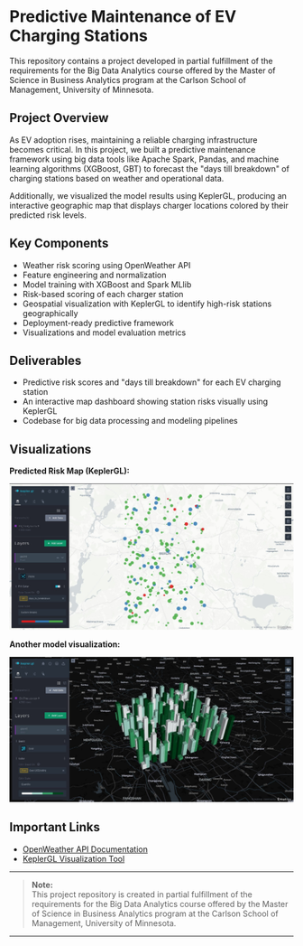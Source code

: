 # Predictive Maintenance of EV Charging Stations

This repository contains a project developed in partial fulfillment of the requirements for the Big Data Analytics course offered by the Master of Science in Business Analytics program at the Carlson School of Management, University of Minnesota.

## Project Overview

As EV adoption rises, maintaining a reliable charging infrastructure becomes critical. In this project, we built a predictive maintenance framework using big data tools like Apache Spark, Pandas, and machine learning algorithms (XGBoost, GBT) to forecast the "days till breakdown" of charging stations based on weather and operational data.

Additionally, we visualized the model results using KeplerGL, producing an interactive geographic map that displays charger locations colored by their predicted risk levels.

## Key Components

- Weather risk scoring using OpenWeather API
- Feature engineering and normalization
- Model training with XGBoost and Spark MLlib
- Risk-based scoring of each charger station
- Geospatial visualization with KeplerGL to identify high-risk stations geographically
- Deployment-ready predictive framework
- Visualizations and model evaluation metrics

## Deliverables

- Predictive risk scores and "days till breakdown" for each EV charging station
- An interactive map dashboard showing station risks visually using KeplerGL
- Codebase for big data processing and modeling pipelines

## Visualizations

**Predicted Risk Map (KeplerGL):**

![KeplerGL Map](visualizations/KeplerGL%20output.jpg)

**Another model visualization:**

![KeplerGL Map](visualizations/KeplerGL%20output2.jpg)


## Important Links

- [OpenWeather API Documentation](https://openweathermap.org/api)
- [KeplerGL Visualization Tool](https://kepler.gl/)

---

> **Note:**  
> This project repository is created in partial fulfillment of the requirements for the Big Data Analytics course offered by the Master of Science in Business Analytics program at the Carlson School of Management, University of Minnesota.

---
